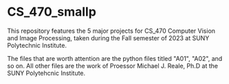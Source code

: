 # CS_470_smallp

This repository features the 5 major projects for CS_470 Computer Vision and Image Processing, taken during the Fall semester of 2023 at SUNY Polytechnic Institute.

The files that are worth attention are the python files titled "A01", "A02", and so on. All other files are the work of Proessor Michael J. Reale, Ph.D at the SUNY Polytehcnic Institute.

